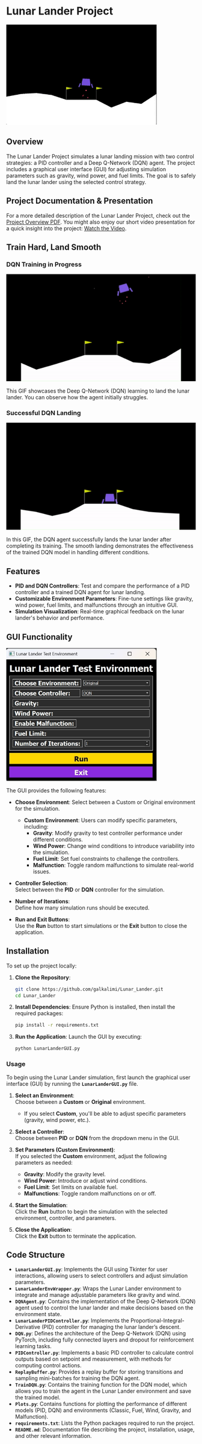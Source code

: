 # Lunar Lander Project
<img src="media/LunadLanderExample.png" alt="Lunar Lander Example" width="400"/>

## Overview
The Lunar Lander Project simulates a lunar landing mission with two control strategies: a PID controller and a Deep Q-Network (DQN) agent. The project includes a graphical user interface (GUI) for adjusting simulation parameters such as gravity, wind power, and fuel limits. The goal is to safely land the lunar lander using the selected control strategy.

## Project Documentation & Presentation
For a more detailed description of the Lunar Lander Project, check out the [Project Overview PDF](media\Lunar_Lander.pdf).
You might also enjoy our short video presentation for a quick insight into the project: [Watch the Video](https://youtu.be/e_nDoMwvJ1A).

## Train Hard, Land Smooth

### DQN Training in Progress
![DQN Training](media\LunarLanderTrainingGif.gif)

This GIF showcases the Deep Q-Network (DQN) learning to land the lunar lander. You can observe how the agent initially struggles.

### Successful DQN Landing
![DQN Landing](media\LunarLanderSuccGif.gif)

In this GIF, the DQN agent successfully lands the lunar lander after completing its training. The smooth landing demonstrates the effectiveness of the trained DQN model in handling different conditions.

## Features

- **PID and DQN Controllers**: Test and compare the performance of a PID controller and a trained DQN agent for lunar landing.
- **Customizable Environment Parameters**: Fine-tune settings like gravity, wind power, fuel limits, and malfunctions through an intuitive GUI.
- **Simulation Visualization**: Real-time graphical feedback on the lunar lander's behavior and performance.

## GUI Functionality
<img src="media/GUI.jpg" alt="GUI window" width="400"/>

The GUI provides the following features:
- **Choose Environment**:
  Select between a Custom or Original environment for the simulation.
  - **Custom Environment**: Users can modify specific parameters, including:
    - **Gravity**: Modify gravity to test controller performance under different conditions.
    - **Wind Power**: Change wind conditions to introduce variability into the simulation.
    - **Fuel Limit**: Set fuel constraints to challenge the controllers.
    - **Malfunction**: Toggle random malfunctions to simulate real-world issues.
    
- **Controller Selection**:  
  Select between the **PID** or **DQN** controller for the simulation.

- **Number of Iterations**:  
  Define how many simulation runs should be executed.

- **Run and Exit Buttons**:  
  Use the **Run** button to start simulations or the **Exit** button to close the application.

## Installation

To set up the project locally:

1. **Clone the Repository**:
    ```bash
    git clone https://github.com/galkalimi/Lunar_Lander.git
    cd Lunar_Lander
    ```

2. **Install Dependencies**:
   Ensure Python is installed, then install the required packages:
    ```bash
    pip install -r requirements.txt
    ```

3. **Run the Application**:
   Launch the GUI by executing:
    ```bash
    python LunarLanderGUI.py
    ```

### Usage
To begin using the Lunar Lander simulation, first launch the graphical user interface (GUI) by running the **`LunarLanderGUI.py`** file.

1. **Select an Environment**:  
   Choose between a **Custom** or **Original** environment.
   - If you select **Custom**, you'll be able to adjust specific parameters (gravity, wind power, etc.).

2. **Select a Controller**:  
   Choose between **PID** or **DQN** from the dropdown menu in the GUI.

3. **Set Parameters (Custom Environment)**:  
   If you selected the **Custom** environment, adjust the following parameters as needed:
   - **Gravity**: Modify the gravity level.
   - **Wind Power**: Introduce or adjust wind conditions.
   - **Fuel Limit**: Set limits on available fuel.
   - **Malfunctions**: Toggle random malfunctions on or off.

4. **Start the Simulation**:  
   Click the **Run** button to begin the simulation with the selected environment, controller, and parameters.

5. **Close the Application**:  
   Click the **Exit** button to terminate the application.

## Code Structure

- **`LunarLanderGUI.py`**: Implements the GUI using Tkinter for user interactions, allowing users to select controllers and adjust simulation parameters.
- **`LunarLanderEnvWrapper.py`**: Wraps the Lunar Lander environment to integrate and manage adjustable parameters like gravity and wind.
- **`DQNAgent.py`**: Contains the implementation of the Deep Q-Network (DQN) agent used to control the lunar lander and make decisions based on the environment state.
- **`LunarLanderPIDController.py`**: Implements the Proportional-Integral-Derivative (PID) controller for managing the lunar lander’s descent.
- **`DQN.py`**: Defines the architecture of the Deep Q-Network (DQN) using PyTorch, including fully connected layers and dropout for reinforcement learning tasks.
- **`PIDController.py`**: Implements a basic PID controller to calculate control outputs based on setpoint and measurement, with methods for computing control actions.
- **`ReplayBuffer.py`**: Provides a replay buffer for storing transitions and sampling mini-batches for training the DQN agent.
- **`TrainDQN.py`**: Contains the training function for the DQN model, which allows you to train the agent in the Lunar Lander environment and save the trained model.
- **`Plots.py`**: Contains functions for plotting the performance of different models (PID, DQN) and environments (Classic, Fuel, Wind, Gravity, and Malfunction).
- **`requirements.txt`**: Lists the Python packages required to run the project.
- **`README.md`**: Documentation file describing the project, installation, usage, and other relevant information.

